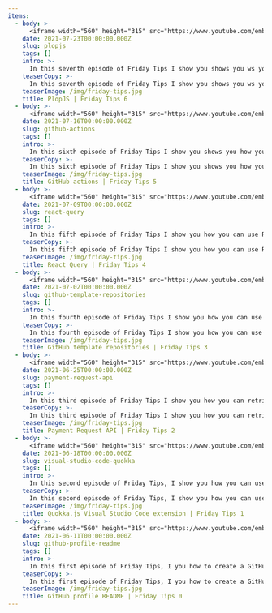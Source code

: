 ```yaml
---
items:
  - body: >-
      <iframe width="560" height="315" src="https://www.youtube.com/embed/4cYwYKAT2X4" title="YouTube video player" frameborder="0" allow="accelerometer; autoplay; clipboard-write; encrypted-media; gyroscope; picture-in-picture" allowfullscreen></iframe>
    date: 2021-07-23T00:00:00.000Z
    slug: plopjs
    tags: []
    intro: >-
      In this seventh episode of Friday Tips I show you shows you ws you
    teaserCopy: >-
      In this seventh episode of Friday Tips I show you shows you ws you
    teaserImage: /img/friday-tips.jpg
    title: PlopJS | Friday Tips 6
  - body: >-
      <iframe width="560" height="315" src="https://www.youtube.com/embed/jVg-qkQ01lI" title="YouTube video player" frameborder="0" allow="accelerometer; autoplay; clipboard-write; encrypted-media; gyroscope; picture-in-picture" allowfullscreen></iframe>
    date: 2021-07-16T00:00:00.000Z
    slug: github-actions
    tags: []
    intro: >-
      In this sixth episode of Friday Tips I show you shows you how you can use GitHub actions to automate workflows.
    teaserCopy: >-
      In this sixth episode of Friday Tips I show you shows you how you can use GitHub actions to automate workflows.
    teaserImage: /img/friday-tips.jpg
    title: GitHub actions | Friday Tips 5
  - body: >-
      <iframe width="560" height="315" src="https://www.youtube.com/embed/Rttu1fVRyvw" title="YouTube video player" frameborder="0" allow="accelerometer; autoplay; clipboard-write; encrypted-media; gyroscope; picture-in-picture" allowfullscreen></iframe>
    date: 2021-07-09T00:00:00.000Z
    slug: react-query
    tags: []
    intro: >-
      In this fifth episode of Friday Tips I show you how you can use React Query for all your data fetching, caching, synchronizing and updating needs.
    teaserCopy: >-
      In this fifth episode of Friday Tips I show you how you can use React Query for all your data fetching, caching, synchronizing and updating needs.
    teaserImage: /img/friday-tips.jpg
    title: React Query | Friday Tips 4
  - body: >-
      <iframe width="560" height="315" src="https://www.youtube.com/embed/zCKwIApdNXw" title="YouTube video player" frameborder="0" allow="accelerometer; autoplay; clipboard-write; encrypted-media; gyroscope; picture-in-picture" allowfullscreen></iframe>
    date: 2021-07-02T00:00:00.000Z
    slug: github-template-repositories
    tags: []
    intro: >-
      In this fourth episode of Friday Tips I show you how you can use GitHub template repositories to quickly start new projects based on a boilerplate.
    teaserCopy: >-
      In this fourth episode of Friday Tips I show you how you can use GitHub template repositories to quickly start new projects based on a boilerplate.
    teaserImage: /img/friday-tips.jpg
    title: GitHub template repositories | Friday Tips 3
  - body: >-
      <iframe width="560" height="315" src="https://www.youtube.com/embed/-yB0KrCuu7o" title="YouTube video player" frameborder="0" allow="accelerometer; autoplay; clipboard-write; encrypted-media; gyroscope; picture-in-picture" allowfullscreen></iframe>
    date: 2021-06-25T00:00:00.000Z
    slug: payment-request-api
    tags: []
    intro: >-
      In this third episode of Friday Tips I show you how you can retrieve billing information from a user by using the Payment Request API.
    teaserCopy: >-
      In this third episode of Friday Tips I show you how you can retrieve billing information from a user by using the Payment Request API.
    teaserImage: /img/friday-tips.jpg
    title: Payment Request API | Friday Tips 2
  - body: >-
      <iframe width="560" height="315" src="https://www.youtube.com/embed/bN695JOSyw4" title="YouTube video player" frameborder="0" allow="accelerometer; autoplay; clipboard-write; encrypted-media; gyroscope; picture-in-picture" allowfullscreen></iframe>
    date: 2021-06-18T00:00:00.000Z
    slug: visual-studio-code-quokka
    tags: []
    intro: >-
      In this second episode of Friday Tips, I show you how you can use the Visual Studio Code extension Quokka.js to display runtime values next to your code.
    teaserCopy: >-
      In this second episode of Friday Tips, I show you how you can use the Visual Studio Code extension Quokka.js to display runtime values next to your code.
    teaserImage: /img/friday-tips.jpg
    title: Quokka.js Visual Studio Code extension | Friday Tips 1
  - body: >-
      <iframe width="560" height="315" src="https://www.youtube.com/embed/ewtT4NJX6NA" title="YouTube video player" frameborder="0" allow="accelerometer; autoplay; clipboard-write; encrypted-media; gyroscope; picture-in-picture" allowfullscreen></iframe>
    date: 2021-06-11T00:00:00.000Z
    slug: github-profile-readme
    tags: []
    intro: >-
      In this first episode of Friday Tips, I you how to create a GitHub Profile README to give personality to your GitHub profile.
    teaserCopy: >-
      In this first episode of Friday Tips, I you how to create a GitHub Profile README to give personality to your GitHub profile.
    teaserImage: /img/friday-tips.jpg
    title: GitHub profile README | Friday Tips 0
---
```

